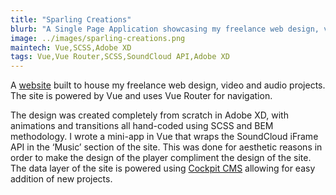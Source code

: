 ```yaml
---
title: "Sparling Creations"
blurb: "A Single Page Application showcasing my freelance web design, video editing and music production talents. Written primarily in Vue."
image: ../images/sparling-creations.png
maintech: Vue,SCSS,Adobe XD
tags: Vue,Vue Router,SCSS,SoundCloud API,Adobe XD
---
```

A [website](http://sparlingcreations.com/) built to house my freelance web design, video and audio projects. The site is powered by Vue and uses Vue Router for navigation.

The design was created completely from scratch in Adobe XD, with animations and transitions all hand-coded using SCSS and BEM methodology. I wrote a mini-app in Vue that wraps the SoundCloud iFrame API in the ‘Music’ section of the site. This was done for aesthetic reasons in order to make the design of the player compliment the design of the site. The data layer of the site is powered using [Cockpit CMS](https://getcockpit.com/) allowing for easy addition of new projects.
